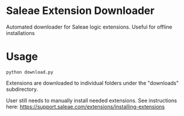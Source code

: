 # Saleae Extension Downloader
Automated downloader for Saleae logic extensions. Useful for offline installations

# Usage
`python download.py`

Extensions are downloaded to individual folders under the "downloads" subdirectory.

User still needs to manually install needed extensions. See instructions here: https://support.saleae.com/extensions/installing-extensions 


